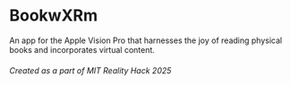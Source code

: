 # BookwXRm
An app for the Apple Vision Pro that harnesses the joy of reading physical books and incorporates virtual content.
###### Created as a part of MIT Reality Hack 2025

